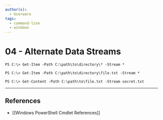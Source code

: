 ```yaml
---
author(s):
  - Userware
tags:
  - command-line
  - windows
---
```

# 04 - Alternate Data Streams

```
PS C:\> Get-Item -Path C:\path\to\directory\* -Stream *

PS C:\> Get-Item -Path C:\path\to\directory\file.txt -Stream *

PS C:\> Get-Content -Path C:\path\to\file.txt -Stream secret.txt
```

---
## References

- [[Windows PowerShell Cmdlet References]]
